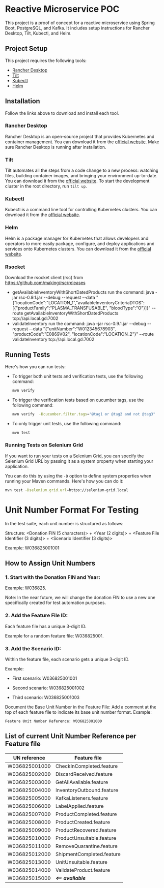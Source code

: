 # Reactive Microservice POC 

This project is a proof of concept for a reactive microservice using Spring Boot, PostgreSQL, and Kafka. It includes
setup instructions for Rancher Desktop, Tilt, Kubectl, and Helm.

## Project Setup

This project requires the following tools:

- [Rancher Desktop](https://rancherdesktop.io/)
- [Tilt](https://tilt.dev/)
- [Kubectl](https://kubernetes.io/docs/tasks/tools/)
- [Helm](https://helm.sh/)

## Installation

Follow the links above to download and install each tool.

### Rancher Desktop

Rancher Desktop is an open-source project that provides Kubernetes and container management. You can download it from
the [official website](https://rancherdesktop.io/). Make sure Rancher Desktop is running after installation.

### Tilt

Tilt automates all the steps from a code change to a new process: watching files, building container images, and
bringing your environment up-to-date. You can download it from the [official website](https://tilt.dev/). To start the
development cluster in the root directory, run `tilt up`.

### Kubectl

Kubectl is a command line tool for controlling Kubernetes clusters. You can download it from
the [official website](https://kubernetes.io/docs/tasks/tools/).

### Helm

Helm is a package manager for Kubernetes that allows developers and operators to more easily package, configure, and
deploy applications and services onto Kubernetes clusters. You can download it from
the [official website](https://helm.sh/).


### Rsocket
Download the rsocket client (rsc) from https://github.com/making/rsc/releases
- getAvailableInventoryWithShortDatedProducts
run the command: java -jar rsc-0.9.1.jar --debug --request --data "{\"locationCode\":\"LOCATION_1\",\"availableInventoryCriteriaDTOS\": [{\"productFamily\":\"PLASMA_TRANSFUSABLE\", \"bloodType\":\"O\"}]}" --route getAvailableInventoryWithShortDatedProducts tcp://api.local.gd:7002
- validateInventory
  run the command: java -jar rsc-0.9.1.jar --debug --request --data "{\"unitNumber\":\"W012345678903\", \"productCode\":\"E0869V02\", \"locationCode\":\"LOCATION_2\"}" --route validateInventory tcp://api.local.gd:7002

## Running Tests

Here's how you can run tests:

- To trigger both unit tests and verification tests, use the following command:

    ```bash
    mvn verify
    ```
- To trigger the verification tests based on cucumber tags, use the following command:

    ```bash
    mvn verify  -Dcucumber.filter.tags="@tag1 or @tag2 and not @tag3"
    ```

- To only trigger unit tests, use the following command:

    ```bash 
    mvn test
    ```

### Running Tests on Selenium Grid

If you want to run your tests on a Selenium Grid, you can specify the Selenium Grid URL by passing it as a system property when starting your application.

You can do this by using the `-D` option to define system properties when running your Maven commands. Here's how you can do it:

```bash
mvn test -Dselenium.grid.url=https://selenium-grid.local
```

# Unit Number Format For Testing

In the test suite, each unit number is structured as follows:

Structure:
<Donation FIN (5 characters)> + <Year (2 digits)> + <Feature File Identifier (3 digits)> + <Scenario Identifier (3 digits)>

Example: W036825001001

## How to Assign Unit Numbers

### 1. Start with the Donation FIN and Year:
Example: W036825.

Note: In the near future, we will change the donation FIN to use a new one specifically created for test automation purposes.

### 2. Add the Feature File ID:

Each feature file has a unique 3-digit ID.

Example for a random feature file: W036825001.

### 3. Add the Scenario ID:

Within the feature file, each scenario gets a unique 3-digit ID.

Example:

- First scenario: W036825001001

- Second scenario: W036825001002

- Third scenario: W036825001003

Document the Base Unit Number in the Feature File:
Add a comment at the top of each feature file to indicate its base unit number format.
Example:

``` Feature Unit Number Reference: W036825001000 ```

## List of current Unit Number Reference per Feature file
| **UN reference** | **Feature file**          |
|------------------|---------------------------|
| W036825001000    | CheckInCompleted.feature  |
| W036825002000    | DiscardReceived.feature   |
| W036825003000    | GetAllAvailable.feature   |
| W036825004000    | InventoryOutbound.feature |
| W036825005000    | KafkaListeners.feature    |  
| W036825006000    | LabelApplied.feature      |
| W036825007000    | ProductCompleted.feature  |
| W036825008000    | ProductCreated.feature    |
| W036825009000    | ProductRecovered.feature  |
| W036825010000    | ProductUnsuitable.feature |
| W036825011000    | RemoveQuarantine.feature  |
| W036825012000    | ShipmentCompleted.feature |
| W036825013000    | UnitUnsuitable.feature    |
| W036825014000    | ValidateProduct.feature   |
| W036825015000    | ***<== available***       |
